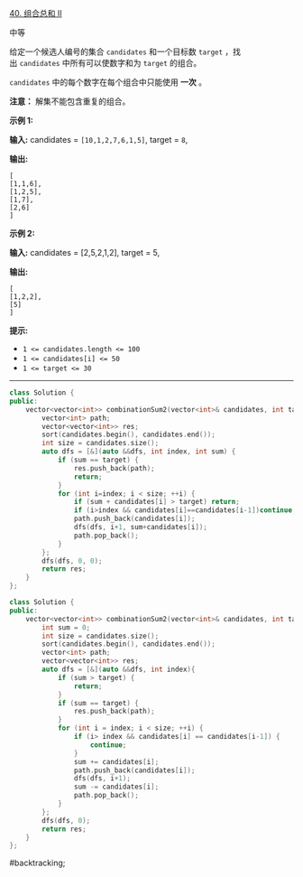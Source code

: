 [40. 组合总和 II](https://leetcode.cn/problems/combination-sum-ii/)

中等

给定一个候选人编号的集合 `candidates` 和一个目标数 `target` ，找出 `candidates` 中所有可以使数字和为 `target` 的组合。

`candidates` 中的每个数字在每个组合中只能使用 **一次** 。

**注意：** 解集不能包含重复的组合。 

**示例 1:**

**输入:** candidates = `[10,1,2,7,6,1,5]`, target = `8`,

**输出:**
```
[
[1,1,6],
[1,2,5],
[1,7],
[2,6]
]
```
**示例 2:**

**输入:** candidates = [2,5,2,1,2], target = 5,

**输出:**
```
[
[1,2,2],
[5]
]
```
**提示:**

- `1 <= candidates.length <= 100`
- `1 <= candidates[i] <= 50`
- `1 <= target <= 30`
---- ----
```cpp
class Solution {
public:
    vector<vector<int>> combinationSum2(vector<int>& candidates, int target) {
        vector<int> path;
        vector<vector<int>> res;
        sort(candidates.begin(), candidates.end());
        int size = candidates.size();
        auto dfs = [&](auto &&dfs, int index, int sum) {
            if (sum == target) {
                res.push_back(path);
                return;
            }
            for (int i=index; i < size; ++i) {
                if (sum + candidates[i] > target) return;
                if (i>index && candidates[i]==candidates[i-1])continue;
                path.push_back(candidates[i]);
                dfs(dfs, i+1, sum+candidates[i]);
                path.pop_back();
            }
        };
        dfs(dfs, 0, 0);
        return res;
    }
};
```


```cpp
class Solution {
public:
    vector<vector<int>> combinationSum2(vector<int>& candidates, int target) {
        int sum = 0;
        int size = candidates.size();
        sort(candidates.begin(), candidates.end());
        vector<int> path;
        vector<vector<int>> res;
        auto dfs = [&](auto &&dfs, int index){
            if (sum > target) {
                return;
            }
            if (sum == target) {
                res.push_back(path);
            }
            for (int i = index; i < size; ++i) {
                if (i> index && candidates[i] == candidates[i-1]) {
                    continue;
                }
                sum += candidates[i];
                path.push_back(candidates[i]);
                dfs(dfs, i+1);
                sum -= candidates[i];
                path.pop_back();
            }
        };
        dfs(dfs, 0);
        return res;
    }
};
```
#backtracking;
